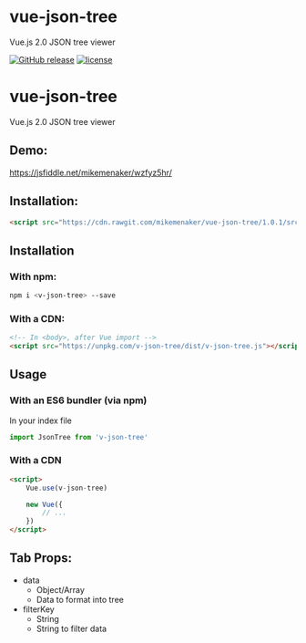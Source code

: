# vue-json-tree
Vue.js 2.0 JSON tree viewer

[![GitHub release](https://img.shields.io/github/release/mikemenaker/vue-json-tree.svg)]() [![license](https://img.shields.io/github/license/mikemenaker/vue-json-tree.svg)]()

# vue-json-tree
Vue.js 2.0 JSON tree viewer

## Demo:

https://jsfiddle.net/mikemenaker/wzfyz5hr/

## Installation:

``` html
<script src="https://cdn.rawgit.com/mikemenaker/vue-json-tree/1.0.1/src/v-json-tree.js"></script>
```

## Installation
### With npm:
```bash
npm i <v-json-tree> --save
```

### With a CDN:
```html
<!-- In <body>, after Vue import -->
<script src="https://unpkg.com/v-json-tree/dist/v-json-tree.js"></script>
```

## Usage
### With an ES6 bundler (via npm)
In your index file
```js
import JsonTree from 'v-json-tree'
```

### With a CDN
```html
<script>
    Vue.use(v-json-tree)

    new Vue({
        // ...
    })
</script>
```

## Tab Props:
 - data
	 - Object/Array
   - Data to format into tree
 - filterKey
	 - String
   - String to filter data
